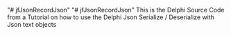 "# jfJsonRecordJson" 
"# jfJsonRecordJson" 
This is the Delphi Source Code from a Tutorial on how to use the Delphi Json Serialize / Deserialize with Json text objects
